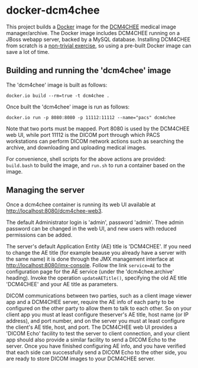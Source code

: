 docker-dcm4chee
===============

This project builds a [Docker](https://www.docker.io/) image for the [DCM4CHEE](http://www.dcm4che.org/) medical image manager/archive. The Docker image includes DCM4CHEE running on a JBoss webapp server, backed by a MySQL database.  Installing DCM4CHEE from scratch is a [non-trivial exercise](http://dcm4che.org/confluence/display/ee2/Installation), so using a pre-built Docker image can save a lot of time.

## Building and running the 'dcm4chee' image

The 'dcm4chee' image is built as follows:

    docker.io build --rm=true -t dcm4chee .

Once built the 'dcm4chee' image is run as follows:

    docker.io run -p 8080:8080 -p 11112:11112 --name="pacs" dcm4chee

Note that two ports must be mapped. Port 8080 is used by the DCM4CHEE web UI, while port 11112 is the DICOM port through which PACS workstations can perform DICOM network actions such as searching the archive, and downloading and uploading medical images.

For convenience, shell scripts for the above actions are provided: `build.bash` to build the image, and `run.sh` to run a container based on the image.

## Managing the server

Once a dcm4chee container is running its web UI available at [http://localhost:8080/dcm4chee-web3](http://localhost:8080/dcm4chee-web3).

The default Administrator login is 'admin', password 'admin'.  Thee admin password can be changed in the web UI, and new users with reduced permissions can be added.

The server's default Application Entity (AE) title is 'DCM4CHEE'. If you need to change the AE title (for example beause you already have a server with the same name) it is done through the JMX management interface at [http://localhost:8080/jmx-console](http://localhost:8080/jmx-console). Follow the link `service=AE` to the configuration page for the AE service (under the 'dcm4chee.archive' heading).  Invoke the operation `updateAETitle()`, specifying the old AE title 'DCM4CHEE' and your AE title as parameters.

DICOM communications between two parties, such as a client image viewer app and a DCM4CHEE server, require the AE info of each party to be configured on the other party to allow them to talk to each other.  So on your client app you must at least configure theserver's AE title, host name (or IP address), and port number, and on the server you must at least configure the client's AE title, host, and port.  The DCM4CHEE web UI provides a 'DICOM Echo' facility to test the server to client connection, and your client app should also provide a similar facility to send a DICOM Echo to the server.  Once you have finished configuring AE info, and you have verified that each side can successfully send a DICOM Echo to the other side, you are ready to store DICOM images to your DCM4CHEE server.

